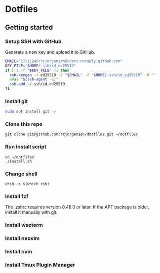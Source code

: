 # Dotfiles

## Getting started

### Setup SSH with GitHub

Generate a new key and upload it to GitHub.
```sh
EMAIL="27211248+rcjorgensen@users.noreply.github.com"
KEY_FILE="$HOME/.ssh/id_ed25519"
if [ ! -f "$KEY_FILE" ]; then
  ssh-keygen -t ed25519 -C "$EMAIL" -f "$HOME/.ssh/id_ed25519" -N ""
  eval "$(ssh-agent -s)"
  ssh-add ~/.ssh/id_ed25519
fi
```
### Install git

```sh
sudo apt install git -y
```

### Clone this repo

```
git clone git@github.com:rcjorgensen/dotfiles.git ~/dotfiles
```

### Run install script

```
cd ~/dotfiles
./install.sh
```

### Change shell

```
chsh -s $(which zsh)
```

### Install fzf

The .zshrc requires version 0.48.0 or later. If the APT package is older, install it manually with git.

### Install wezterm

### Install neovim

### Install nvm

### Install Tmux Plugin Manager
